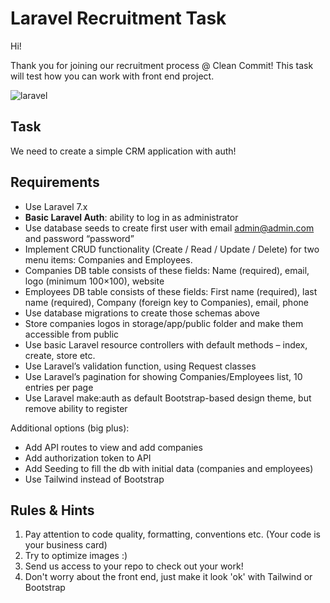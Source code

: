 # Laravel Recruitment Task

Hi!

Thank you for joining our recruitment process @ Clean Commit! This task will test how you can work with front end project.

![laravel](https://res.cloudinary.com/dtfbvvkyp/image/upload/v1566331377/laravel-logolockup-cmyk-red.svg)

## Task

We need to create a simple CRM application with auth!

## Requirements

- Use Laravel 7.x
- **Basic Laravel Auth**: ability to log in as administrator
- Use database seeds to create first user with email admin@admin.com and password “password”
- Implement CRUD functionality (Create / Read / Update / Delete) for two menu items: Companies and Employees.
- Companies DB table consists of these fields: Name (required), email, logo (minimum 100×100), website
- Employees DB table consists of these fields: First name (required), last name (required), Company (foreign key to Companies), email, phone
- Use database migrations to create those schemas above
- Store companies logos in storage/app/public folder and make them accessible from public
- Use basic Laravel resource controllers with default methods – index, create, store etc.
- Use Laravel’s validation function, using Request classes
- Use Laravel’s pagination for showing Companies/Employees list, 10 entries per page
- Use Laravel make:auth as default Bootstrap-based design theme, but remove ability to register

Additional options (big plus):

- Add API routes to view and add companies
- Add authorization token to API
- Add Seeding to fill the db with initial data (companies and employees)
- Use Tailwind instead of Bootstrap

## Rules & Hints

1. Pay attention to code quality, formatting, conventions etc. (Your code is your business card)
2. Try to optimize images :)
3. Send us access to your repo to check out your work!
4. Don't worry about the front end, just make it look 'ok' with Tailwind or Bootstrap
